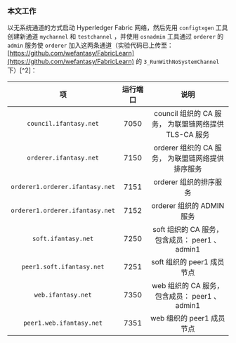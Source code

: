 ### 本文工作
以无系统通道的方式启动 Hyperledger Fabric 网络，然后先用 `configtxgen` 工具创建新通道 `mychannel` 和 `testchannel` ，并使用 `osnadmin` 工具通过 `orderer` 的 `admin` 服务使 `orderer` 加入这两条通道（实验代码已上传至：[https://github.com/wefantasy/FabricLearn](https://github.com/wefantasy/FabricLearn) 的 `3_RunWithNoSystemChannel` 下）[^2]：  

|               项                | 运行端口 |                         说明                          |
| :-----------------------------: | :------: | :---------------------------------------------------: |
|     `council.ifantasy.net`      |   7050   | council 组织的 CA 服务， 为联盟链网络提供 TLS-CA 服务 |
|     `orderer.ifantasy.net`      |   7150   |   orderer 组织的 CA 服务， 为联盟链网络提供排序服务   |
| `orderer1.orderer.ifantasy.net` |   7151   |                orderer 组织的排序服务                 |
| `orderer1.orderer.ifantasy.net` |   7152   |               orderer 组织的 ADMIN 服务               |
|       `soft.ifantasy.net`       |   7250   |   soft 组织的 CA 服务， 包含成员： peer1 、 admin1    |
|    `peer1.soft.ifantasy.net`    |   7251   |              soft 组织的 peer1 成员节点               |
|       `web.ifantasy.net`        |   7350   |    web 组织的 CA 服务， 包含成员： peer1 、 admin1    |
|    `peer1.web.ifantasy.net`     |   7351   |               web 组织的 peer1 成员节点               |